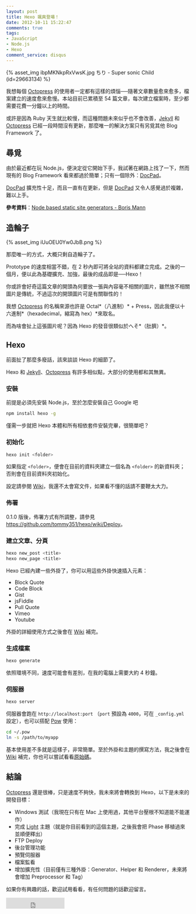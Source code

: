 ```yaml
---
layout: post
title: Hexo 颯爽登場！
date: 2012-10-11 15:22:47
comments: true
tags:
- JavaScript
- Node.js
- Hexo
comment_service: disqus
---
```


{% asset_img ibpMKNkpRxVwsK.jpg ちり - Super sonic Child (id=29663134) %}

我想每個 [Octopress] 的使用者一定都有這樣的煩惱──隨著文章數量愈來愈多，檔案建立的速度愈來愈慢。本站目前已累積至 54 篇文章，每次建立檔案時，至少都需要花費一分鐘以上的時間。

或許是因為 Ruby 天生就比較慢，而這種問題未來似乎也不會改善，[Jekyll] 和 [Octopress] 已經一段時間沒有更新，那麼唯一的解決方案只有另覓其他 Blog Framework 了。

<!-- more -->

## 尋覓

由於最近都在玩 Node.js，便決定從它開始下手，我試著在網路上找了一下，然而現有的 Blog Framework 看來都過於簡單；只有一個除外：[DocPad]。

[DocPad] 擴充性十足，而且一直有在更新，但是 [DocPad] 又令人感覺過於複雜，難以上手。

**參考資料**：[Node based static site generators - Boris Mann](http://blog.bmannconsulting.com/node-static-site-generators/)

## 造輪子

{% asset_img iUuOEU0Yw0JbB.png %}

那麼唯一的方式，大概只剩自造輪子了。

Prototype 的速度相當不錯，在 2 秒內即可將全站的資料都建立完成。之後的一個月，便以此為基礎擴充、加強，最後的成品即是──Hexo！

你或許會好奇這篇文章的開頭為何要放一張與內容毫不相關的圖片，雖然放不相關圖片是傳統，不過這次的開頭圖片可是有關聯性的！

我想 [Octopress] 的名稱來源也許是 Octal*（八進制）* + Press，因此我便以十六進制*（hexadecimal，縮寫為 hex）*來取名。

而為啥會扯上這張圖片呢？因為 Hexo 的發音很類似於へそ*（肚臍）*。

## Hexo

前面扯了那麼多廢話，該來談談 Hexo 的細節了。

Hexo 和 [Jekyll]、[Octopress] 有許多相似點，大部分的使用都和其無異。

### 安裝

前提是必須先安裝 Node.js，至於怎麼安裝自己 Google 吧

``` bash
npm install hexo -g
```

僅需一步就把 Hexo 本體和所有相依套件安裝完畢，很簡單吧？

### 初始化

``` bash
hexo init <folder>
```

如果指定 `<folder>`，便會在目前的資料夾建立一個名為 `<folder>` 的新資料夾；否則會在目前資料夾初始化。

設定請參閱 [Wiki](https://github.com/tommy351/hexo/wiki/Configure)，我還不太會寫文件，如果看不懂的話請不要鞭太大力。

### 佈署

0.1.0 版後，佈署方式有所調整，請參見 <https://github.com/tommy351/hexo/wiki/Deploy>。

### 建立文章、分頁

``` bash
hexo new_post <title>
hexo new_page <title>
```

Hexo 已經內建一些外掛了，你可以用這些外掛快速插入元素：

- Block Quote
- Code Block
- Gist
- jsFiddle
- Pull Quote
- Vimeo
- Youtube

外掛的詳細使用方式之後會在 [Wiki](https://github.com/tommy351/hexo/wiki) 補完。

### 生成檔案

``` bash
hexo generate
```

依照環境不同，速度可能會有差別，在我的電腦上需要大約 4 秒鐘。

### 伺服器

``` bash
hexo server
```

伺服器會跑在 `http://localhost:port` （`port` 預設為 `4000`，可在 `_config.yml` 設定），也可以搭配 [Pow](http://pow.cx/) 使用：

``` bash
cd ~/.pow
ln -s /path/to/myapp
```

基本使用差不多就是這樣子，非常簡單。至於外掛和主題的撰寫方法，我之後會在 [Wiki](https://github.com/tommy351/hexo/wiki) 補完，你也可以嘗試看看[原始碼](https://github.com/tommy351/hexo)。

## 結論

[Octopress] 還是很棒，只是速度不夠快，我未來將會轉換到 Hexo，以下是未來的開發目標：

- Windows 測試（我現在只有在 Mac 上使用過，其他平台壓根不知道能不能運作）
- 完成 [Light](https://github.com/tommy351/hexo-theme-light) 主題（就是你目前看到的這個主題，之後我會把 Phase 移植過來並順便釋出）
- FTP Deploy
- 後台管理功能
- 預覽伺服器
- 檔案監看
- 增加擴充性（目前僅有三種外掛：Generator、Helper 和 Renderer，未來將會增加 Preprocessor 和 Tag）

如果你有興趣的話，歡迎試用看看，有任何問題的話歡迎留言。

<iframe src="https://ghbtns.com/github-btn.html?user=hexojs&repo=hexo&type=star&count=true&size=large" frameborder="0" scrolling="0" width="160px" height="30px"></iframe>

[Octopress]: http://octopress.org/
[Jekyll]: https://github.com/mojombo/jekyll
[DocPad]: https://github.com/bevry/docpad
